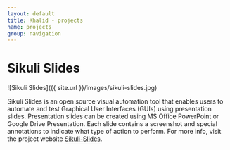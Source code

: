 ```yaml
---
layout: default
title: Khalid - projects
name: projects
group: navigation
---
```




Sikuli Slides
=============
![Sikuli Slides]({{ site.url }}/images/sikuli-slides.jpg)

Sikuli Slides is an open source visual automation tool that enables users to automate and test Graphical User Interfaces (GUIs) using presentation slides. Presentation slides can be created using MS Office PowerPoint or Google Drive Presentation. Each slide contains a screenshot and special annotations to indicate what type of action to perform. For more info, visit the project website [Sikuli-Slides](http://slides.sikuli.org/).
